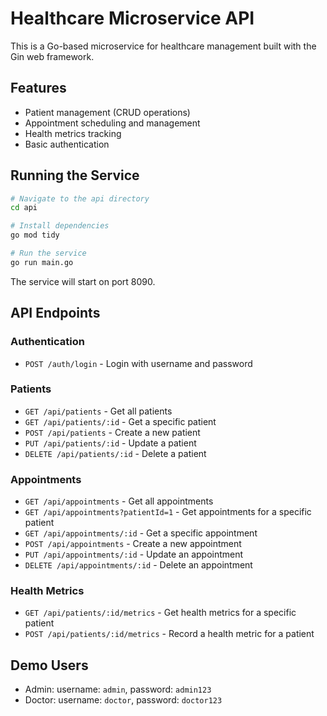 
# Healthcare Microservice API

This is a Go-based microservice for healthcare management built with the Gin web framework.

## Features

- Patient management (CRUD operations)
- Appointment scheduling and management
- Health metrics tracking
- Basic authentication

## Running the Service

```bash
# Navigate to the api directory
cd api

# Install dependencies
go mod tidy

# Run the service
go run main.go
```

The service will start on port 8090.

## API Endpoints

### Authentication

- `POST /auth/login` - Login with username and password

### Patients

- `GET /api/patients` - Get all patients
- `GET /api/patients/:id` - Get a specific patient
- `POST /api/patients` - Create a new patient
- `PUT /api/patients/:id` - Update a patient
- `DELETE /api/patients/:id` - Delete a patient

### Appointments

- `GET /api/appointments` - Get all appointments
- `GET /api/appointments?patientId=1` - Get appointments for a specific patient
- `GET /api/appointments/:id` - Get a specific appointment
- `POST /api/appointments` - Create a new appointment
- `PUT /api/appointments/:id` - Update an appointment
- `DELETE /api/appointments/:id` - Delete an appointment

### Health Metrics

- `GET /api/patients/:id/metrics` - Get health metrics for a specific patient
- `POST /api/patients/:id/metrics` - Record a health metric for a patient

## Demo Users

- Admin: username: `admin`, password: `admin123`
- Doctor: username: `doctor`, password: `doctor123`
